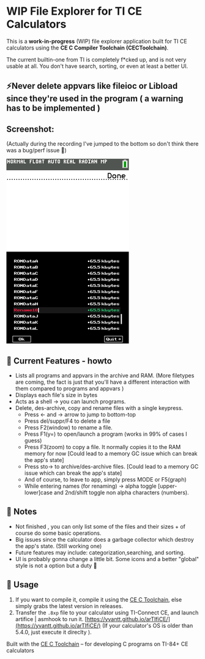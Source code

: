 # WIP File Explorer for TI CE Calculators

This is a **work-in-progress** (WIP) file explorer application built for TI CE calculators using the **CE C Compiler Toolchain (CECToolchain)**.

The current builtin-one from TI is completely f\*cked up, and is not very usable at all. You don't have search, sorting, or even at least a better UI.

## ⚡Never delete appvars like fileioc or Libload since they're used in the program ( a warning has to be implemented )

## Screenshot:

(Actually during the recording I've jumped to the bottom so don't think there was a bug/perf issue 🫡) 

![Screenshot](./screenshot.png)
![Screenshot 2](./screenshot2.png)

## 🚧 Current Features - howto

- Lists all programs and appvars in the archive and RAM. (More filetypes are coming, the fact is just that you'll have a different interaction with them compared to programs and appvars )
- Displays each file's size in bytes
- Acts as a shell -> you can launch programs.
- Delete, des-archive, copy and rename files with a single keypress.
    - Press ← and → arrow to jump to bottom-top 
    - Press del/suppr/F4 to delete a file
    - Press F2(window) to rename a file.
    - Press F1(y=) to open/launch a program (works in 99% of cases I guess)
    - Press F3(zoom) to copy a file. It normally copies it to the RAM memory for now \[Could lead to a memory GC issue which can break the app's state\]
    - Press sto→ to archive/des-archive files. \[Could lead to a memory GC issue which can break the app's state\]
    - And of course, to leave to app, simply press MODE or F5(graph)
    - While entering names (for renaming) → alpha toggle \[upper-lower\]case and 2nd/shift toggle non alpha characters (numbers). 

## 📌 Notes

- Not finished , you can only list some of the files and their sizes + of course do some basic operations. 
- Big issues since the calculator does a garbage collector which destroy the app's state. (Still working one)
- Future features may include: categorization,searching, and sorting.
- UI is probably gonna change a little bit. Some icons and a better "global" style is not a option but a duty 🥹

## 📝 Usage

1. If you want to compile it, compile it using the [CE C Toolchain](https://github.com/CE-Programming/toolchain), else simply grabs the latest version in releases.
2. Transfer the `.8xp` file to your calculator using TI-Connect CE, and launch artifice | asmhook to run it. [https://yvantt.github.io/arTIfiCE/](https://yvantt.github.io/arTIfiCE/) (If your calculator's OS is older than 5.4.0, just execute it direclty ).

Built with the [CE C Toolchain](https://github.com/CE-Programming/toolchain) – for developing C programs on TI-84+ CE calculators
